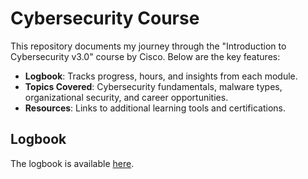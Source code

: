# Cybersecurity Course

This repository documents my journey through the "Introduction to Cybersecurity v3.0" course by Cisco. Below are the key features:

- **Logbook**: Tracks progress, hours, and insights from each module.
- **Topics Covered**: Cybersecurity fundamentals, malware types, organizational security, and career opportunities.
- **Resources**: Links to additional learning tools and certifications.

## Logbook
The logbook is available [here](Cybersecurity_Logbook.md.md).

